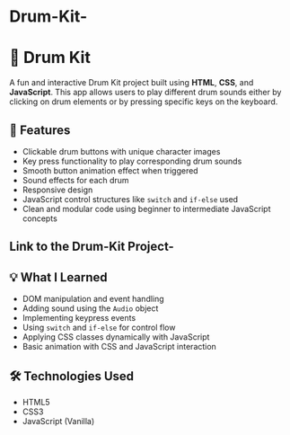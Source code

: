 # Drum-Kit-
# 🥁 Drum Kit

A fun and interactive Drum Kit project built using **HTML**, **CSS**, and **JavaScript**. This app allows users to play different drum sounds either by clicking on drum elements or by pressing specific keys on the keyboard.

## 🎯 Features

- Clickable drum buttons with unique character images
- Key press functionality to play corresponding drum sounds
- Smooth button animation effect when triggered
- Sound effects for each drum
- Responsive design 
- JavaScript control structures like `switch` and `if-else` used
- Clean and modular code using beginner to intermediate JavaScript concepts
  
## Link to the Drum-Kit Project-


## 💡 What I Learned

- DOM manipulation and event handling
- Adding sound using the `Audio` object
- Implementing keypress events
- Using `switch` and `if-else` for control flow
- Applying CSS classes dynamically with JavaScript
- Basic animation with CSS and JavaScript interaction

## 🛠️ Technologies Used

- HTML5
- CSS3
- JavaScript (Vanilla)



